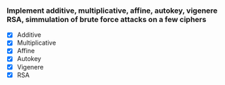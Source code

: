 ### Implement additive, multiplicative, affine, autokey, vigenere RSA, simmulation of brute force attacks on a few ciphers

- [x] Additive
- [x] Multiplicative
- [x] Affine
- [x] Autokey
- [x] Vigenere
- [x] RSA
